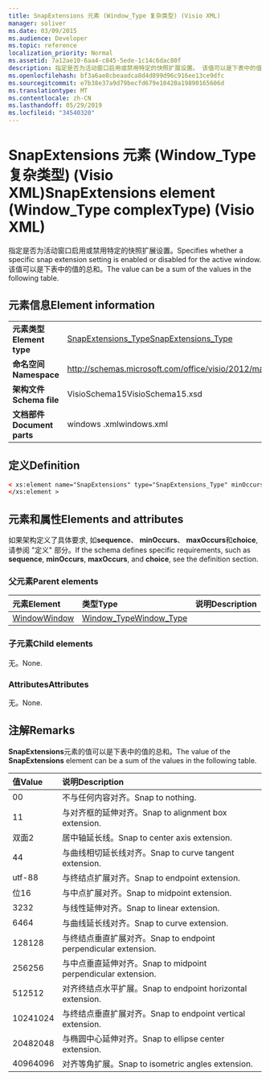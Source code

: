 ```yaml
---
title: SnapExtensions 元素 (Window_Type 复杂类型) (Visio XML)
manager: soliver
ms.date: 03/09/2015
ms.audience: Developer
ms.topic: reference
localization_priority: Normal
ms.assetid: 7a12ae10-6aa4-c845-5ede-1c14c6dac80f
description: 指定是否为活动窗口启用或禁用特定的快照扩展设置。 该值可以是下表中的值的总和。
ms.openlocfilehash: bf3a6ae8cbeaadca8d4d899d96c916ee13ce9dfc
ms.sourcegitcommit: e7b38e37a9d79becfd679e10420a19890165606d
ms.translationtype: MT
ms.contentlocale: zh-CN
ms.lasthandoff: 05/29/2019
ms.locfileid: "34540320"
---
```

# <a name="snapextensions-element-windowtype-complextype-visio-xml"></a><span data-ttu-id="938c2-104">SnapExtensions 元素 (Window_Type 复杂类型) (Visio XML)</span><span class="sxs-lookup"><span data-stu-id="938c2-104">SnapExtensions element (Window_Type complexType) (Visio XML)</span></span>

<span data-ttu-id="938c2-105">指定是否为活动窗口启用或禁用特定的快照扩展设置。</span><span class="sxs-lookup"><span data-stu-id="938c2-105">Specifies whether a specific snap extension setting is enabled or disabled for the active window.</span></span> <span data-ttu-id="938c2-106">该值可以是下表中的值的总和。</span><span class="sxs-lookup"><span data-stu-id="938c2-106">The value can be a sum of the values in the following table.</span></span>
  
## <a name="element-information"></a><span data-ttu-id="938c2-107">元素信息</span><span class="sxs-lookup"><span data-stu-id="938c2-107">Element information</span></span>

|||
|:-----|:-----|
|<span data-ttu-id="938c2-108">**元素类型**</span><span class="sxs-lookup"><span data-stu-id="938c2-108">**Element type**</span></span> <br/> |[<span data-ttu-id="938c2-109">SnapExtensions_Type</span><span class="sxs-lookup"><span data-stu-id="938c2-109">SnapExtensions_Type</span></span>](snapextensions_type-complextypevisio-xml.md) <br/> |
|<span data-ttu-id="938c2-110">**命名空间**</span><span class="sxs-lookup"><span data-stu-id="938c2-110">**Namespace**</span></span> <br/> |http://schemas.microsoft.com/office/visio/2012/main  <br/> |
|<span data-ttu-id="938c2-111">**架构文件**</span><span class="sxs-lookup"><span data-stu-id="938c2-111">**Schema file**</span></span> <br/> |<span data-ttu-id="938c2-112">VisioSchema15</span><span class="sxs-lookup"><span data-stu-id="938c2-112">VisioSchema15.xsd</span></span>  <br/> |
|<span data-ttu-id="938c2-113">**文档部件**</span><span class="sxs-lookup"><span data-stu-id="938c2-113">**Document parts**</span></span> <br/> |<span data-ttu-id="938c2-114">windows .xml</span><span class="sxs-lookup"><span data-stu-id="938c2-114">windows.xml</span></span>  <br/> |
   
## <a name="definition"></a><span data-ttu-id="938c2-115">定义</span><span class="sxs-lookup"><span data-stu-id="938c2-115">Definition</span></span>

```XML
< xs:element name="SnapExtensions" type="SnapExtensions_Type" minOccurs="0" maxOccurs="1" >
</xs:element >
```

## <a name="elements-and-attributes"></a><span data-ttu-id="938c2-116">元素和属性</span><span class="sxs-lookup"><span data-stu-id="938c2-116">Elements and attributes</span></span>

<span data-ttu-id="938c2-117">如果架构定义了具体要求, 如**sequence**、 **minOccurs**、 **maxOccurs**和**choice**, 请参阅 "定义" 部分。</span><span class="sxs-lookup"><span data-stu-id="938c2-117">If the schema defines specific requirements, such as **sequence**, **minOccurs**, **maxOccurs**, and **choice**, see the definition section.</span></span> 
  
### <a name="parent-elements"></a><span data-ttu-id="938c2-118">父元素</span><span class="sxs-lookup"><span data-stu-id="938c2-118">Parent elements</span></span>

|<span data-ttu-id="938c2-119">**元素**</span><span class="sxs-lookup"><span data-stu-id="938c2-119">**Element**</span></span>|<span data-ttu-id="938c2-120">**类型**</span><span class="sxs-lookup"><span data-stu-id="938c2-120">**Type**</span></span>|<span data-ttu-id="938c2-121">**说明**</span><span class="sxs-lookup"><span data-stu-id="938c2-121">**Description**</span></span>|
|:-----|:-----|:-----|
|[<span data-ttu-id="938c2-122">Window</span><span class="sxs-lookup"><span data-stu-id="938c2-122">Window</span></span>](window-element-windows_type-complextypevisio-xml.md) <br/> |[<span data-ttu-id="938c2-123">Window_Type</span><span class="sxs-lookup"><span data-stu-id="938c2-123">Window_Type</span></span>](window_type-complextypevisio-xml.md) <br/> ||
   
### <a name="child-elements"></a><span data-ttu-id="938c2-124">子元素</span><span class="sxs-lookup"><span data-stu-id="938c2-124">Child elements</span></span>

<span data-ttu-id="938c2-125">无。</span><span class="sxs-lookup"><span data-stu-id="938c2-125">None.</span></span>
  
### <a name="attributes"></a><span data-ttu-id="938c2-126">Attributes</span><span class="sxs-lookup"><span data-stu-id="938c2-126">Attributes</span></span>

<span data-ttu-id="938c2-127">无。</span><span class="sxs-lookup"><span data-stu-id="938c2-127">None.</span></span>
  
## <a name="remarks"></a><span data-ttu-id="938c2-128">注解</span><span class="sxs-lookup"><span data-stu-id="938c2-128">Remarks</span></span>

<span data-ttu-id="938c2-129">**SnapExtensions**元素的值可以是下表中的值的总和。</span><span class="sxs-lookup"><span data-stu-id="938c2-129">The value of the **SnapExtensions** element can be a sum of the values in the following table.</span></span> 
  
|<span data-ttu-id="938c2-130">**值**</span><span class="sxs-lookup"><span data-stu-id="938c2-130">**Value**</span></span>|<span data-ttu-id="938c2-131">**说明**</span><span class="sxs-lookup"><span data-stu-id="938c2-131">**Description**</span></span>|
|:-----|:-----|
|<span data-ttu-id="938c2-132">0</span><span class="sxs-lookup"><span data-stu-id="938c2-132">0</span></span>  <br/> |<span data-ttu-id="938c2-133">不与任何内容对齐。</span><span class="sxs-lookup"><span data-stu-id="938c2-133">Snap to nothing.</span></span>  <br/> |
|<span data-ttu-id="938c2-134">1</span><span class="sxs-lookup"><span data-stu-id="938c2-134">1</span></span>  <br/> |<span data-ttu-id="938c2-135">与对齐框的延伸对齐。</span><span class="sxs-lookup"><span data-stu-id="938c2-135">Snap to alignment box extension.</span></span>  <br/> |
|<span data-ttu-id="938c2-136">双面</span><span class="sxs-lookup"><span data-stu-id="938c2-136">2</span></span>  <br/> |<span data-ttu-id="938c2-137">居中轴延长线。</span><span class="sxs-lookup"><span data-stu-id="938c2-137">Snap to center axis extension.</span></span>  <br/> |
|<span data-ttu-id="938c2-138">4</span><span class="sxs-lookup"><span data-stu-id="938c2-138">4</span></span>  <br/> |<span data-ttu-id="938c2-139">与曲线相切延长线对齐。</span><span class="sxs-lookup"><span data-stu-id="938c2-139">Snap to curve tangent extension.</span></span>  <br/> |
|<span data-ttu-id="938c2-140">utf-8</span><span class="sxs-lookup"><span data-stu-id="938c2-140">8</span></span>  <br/> |<span data-ttu-id="938c2-141">与终结点扩展对齐。</span><span class="sxs-lookup"><span data-stu-id="938c2-141">Snap to endpoint extension.</span></span>  <br/> |
|<span data-ttu-id="938c2-142">位</span><span class="sxs-lookup"><span data-stu-id="938c2-142">16</span></span>  <br/> |<span data-ttu-id="938c2-143">与中点扩展对齐。</span><span class="sxs-lookup"><span data-stu-id="938c2-143">Snap to midpoint extension.</span></span>  <br/> |
|<span data-ttu-id="938c2-144">32</span><span class="sxs-lookup"><span data-stu-id="938c2-144">32</span></span>  <br/> |<span data-ttu-id="938c2-145">与线性延伸对齐。</span><span class="sxs-lookup"><span data-stu-id="938c2-145">Snap to linear extension.</span></span>  <br/> |
|<span data-ttu-id="938c2-146">64</span><span class="sxs-lookup"><span data-stu-id="938c2-146">64</span></span>  <br/> |<span data-ttu-id="938c2-147">与曲线延长线对齐。</span><span class="sxs-lookup"><span data-stu-id="938c2-147">Snap to curve extension.</span></span>  <br/> |
|<span data-ttu-id="938c2-148">128</span><span class="sxs-lookup"><span data-stu-id="938c2-148">128</span></span>  <br/> |<span data-ttu-id="938c2-149">与终结点垂直扩展对齐。</span><span class="sxs-lookup"><span data-stu-id="938c2-149">Snap to endpoint perpendicular extension.</span></span>  <br/> |
|<span data-ttu-id="938c2-150">256</span><span class="sxs-lookup"><span data-stu-id="938c2-150">256</span></span>  <br/> |<span data-ttu-id="938c2-151">与中点垂直延伸对齐。</span><span class="sxs-lookup"><span data-stu-id="938c2-151">Snap to midpoint perpendicular extension.</span></span>  <br/> |
|<span data-ttu-id="938c2-152">512</span><span class="sxs-lookup"><span data-stu-id="938c2-152">512</span></span>  <br/> |<span data-ttu-id="938c2-153">对齐终结点水平扩展。</span><span class="sxs-lookup"><span data-stu-id="938c2-153">Snap to endpoint horizontal extension.</span></span>  <br/> |
|<span data-ttu-id="938c2-154">1024</span><span class="sxs-lookup"><span data-stu-id="938c2-154">1024</span></span>  <br/> |<span data-ttu-id="938c2-155">与终结点垂直扩展对齐。</span><span class="sxs-lookup"><span data-stu-id="938c2-155">Snap to endpoint vertical extension.</span></span>  <br/> |
|<span data-ttu-id="938c2-156">2048</span><span class="sxs-lookup"><span data-stu-id="938c2-156">2048</span></span>  <br/> |<span data-ttu-id="938c2-157">与椭圆中心延伸对齐。</span><span class="sxs-lookup"><span data-stu-id="938c2-157">Snap to ellipse center extension.</span></span>  <br/> |
|<span data-ttu-id="938c2-158">4096</span><span class="sxs-lookup"><span data-stu-id="938c2-158">4096</span></span>  <br/> |<span data-ttu-id="938c2-159">对齐等角扩展。</span><span class="sxs-lookup"><span data-stu-id="938c2-159">Snap to isometric angles extension.</span></span>  <br/> |
   

